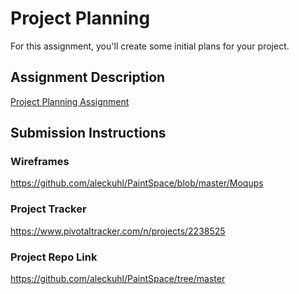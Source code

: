 # Project Planning
For this assignment, you'll create some initial plans for your project.

## Assignment Description
[Project Planning Assignment](https://education.launchcode.org/liftoff/assignments/planning/)

## Submission Instructions

### Wireframes
https://github.com/aleckuhl/PaintSpace/blob/master/Moqups

### Project Tracker
https://www.pivotaltracker.com/n/projects/2238525

### Project Repo Link

https://github.com/aleckuhl/PaintSpace/tree/master
